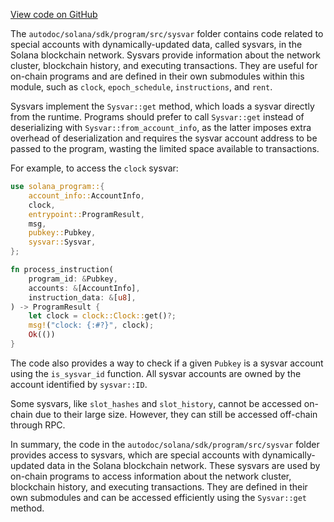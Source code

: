 
[View code on GitHub](https://github.com/solana-labs/solana/tree/master/na/sdk/program/src/sysvar)

The `autodoc/solana/sdk/program/src/sysvar` folder contains code related to special accounts with dynamically-updated data, called sysvars, in the Solana blockchain network. Sysvars provide information about the network cluster, blockchain history, and executing transactions. They are useful for on-chain programs and are defined in their own submodules within this module, such as `clock`, `epoch_schedule`, `instructions`, and `rent`.

Sysvars implement the `Sysvar::get` method, which loads a sysvar directly from the runtime. Programs should prefer to call `Sysvar::get` instead of deserializing with `Sysvar::from_account_info`, as the latter imposes extra overhead of deserialization and requires the sysvar account address to be passed to the program, wasting the limited space available to transactions.

For example, to access the `clock` sysvar:

```rust
use solana_program::{
    account_info::AccountInfo,
    clock,
    entrypoint::ProgramResult,
    msg,
    pubkey::Pubkey,
    sysvar::Sysvar,
};

fn process_instruction(
    program_id: &Pubkey,
    accounts: &[AccountInfo],
    instruction_data: &[u8],
) -> ProgramResult {
    let clock = clock::Clock::get()?;
    msg!("clock: {:#?}", clock);
    Ok(())
}
```

The code also provides a way to check if a given `Pubkey` is a sysvar account using the `is_sysvar_id` function. All sysvar accounts are owned by the account identified by `sysvar::ID`.

Some sysvars, like `slot_hashes` and `slot_history`, cannot be accessed on-chain due to their large size. However, they can still be accessed off-chain through RPC.

In summary, the code in the `autodoc/solana/sdk/program/src/sysvar` folder provides access to sysvars, which are special accounts with dynamically-updated data in the Solana blockchain network. These sysvars are used by on-chain programs to access information about the network cluster, blockchain history, and executing transactions. They are defined in their own submodules and can be accessed efficiently using the `Sysvar::get` method.